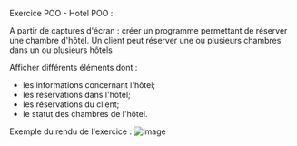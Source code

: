 Exercice POO - Hotel POO :

A partir de captures d'écran : créer un programme permettant de réserver une chambre d'hôtel.
Un client peut réserver une ou plusieurs chambres dans un ou plusieurs hôtels

Afficher différents éléments dont :
- les informations concernant l'hôtel;
- les réservations dans l'hôtel;
- les réservations du client;
- le statut des chambres de l'hôtel.


Exemple du rendu de l'exercice : 
![image](https://github.com/user-attachments/assets/ef53934d-84fb-43ee-b4e6-9b1c02faeaea)
